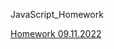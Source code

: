 JavaScript_Homework

[Homework 09.11.2022](https://madinamehl.github.io/Frontend_JS/Lesson_10/Homework/)
